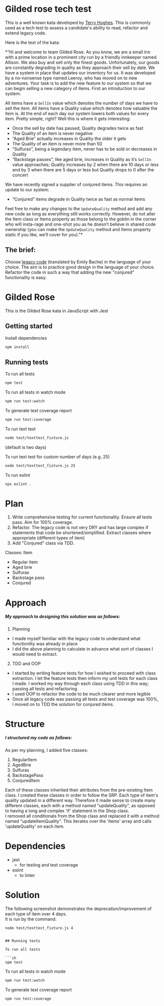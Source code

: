 # Gilded rose tech test

This is a well known kata developed by [Terry Hughes](http://iamnotmyself.com/2011/02/13/refactor-this-the-gilded-rose-kata/). This is commonly used as a tech test to assess a candidate's ability to read, refactor and extend legacy code.

Here is the text of the kata:

*"Hi and welcome to team Gilded Rose. As you know, we are a small inn with a prime location in a prominent city run by a friendly innkeeper named Allison. We also buy and sell only the finest goods. Unfortunately, our goods are constantly degrading in quality as they approach their sell by date. We have a system in place that updates our inventory for us. It was developed by a no-nonsense type named Leeroy, who has moved on to new adventures. Your task is to add the new feature to our system so that we can begin selling a new category of items. First an introduction to our system:

All items have a `SellIn` value which denotes the number of days we have to sell the item. All items have a Quality value which denotes how valuable the item is. At the end of each day our system lowers both values for every item. Pretty simple, right? Well this is where it gets interesting:

- Once the sell by date has passed, Quality degrades twice as fast
- The Quality of an item is never negative
- “Aged Brie” actually increases in Quality the older it gets
- The Quality of an item is never more than 50
- “Sulfuras”, being a legendary item, never has to be sold or decreases in Quality
- “Backstage passes”, like aged brie, increases in Quality as it’s `SellIn` value approaches; Quality increases by 2 when there are 10 days or less and by 3 when there are 5 days or less but Quality drops to 0 after the concert

We have recently signed a supplier of conjured items. This requires an update to our system:

* “Conjured” items degrade in Quality twice as fast as normal items

Feel free to make any changes to the `UpdateQuality` method and add any new code as long as everything still works correctly. However, do not alter the Item class or Items property as those belong to the goblin in the corner who will insta-rage and one-shot you as he doesn’t believe in shared code ownership (you can make the `UpdateQuality` method and Items property static if you like, we’ll cover for you)."*

## The brief:

Choose [legacy code](https://github.com/emilybache/GildedRose-Refactoring-Kata) (translated by Emily Bache) in the language of your choice. The aim is to practice good design in the language of your choice. Refactor the code in such a way that adding the new "conjured" functionality is easy.

# Gilded Rose

This is the Gilded Rose kata in JavaScript with Jest

## Getting started

Install dependencies

```sh
npm install
```

## Running tests

To run all tests

```sh
npm test
```

To run all tests in watch mode

```sh
npm run test:watch
```

To generate test coverage report

```sh
npm run test:coverage
```

To run text test

```sh
node test/texttest_fixture.js
```
(default is two days)  

To run text test for custom number of days (e.g. 25)

```sh
node test/texttest_fixture.js 25
```

To run eslint 

```sh
npx eslint .
```

# Plan 

1. Write comprehensive testing for current functionality. Ensure all tests pass. Aim for 100% coverage.
2. Refactor. The legacy code is not very DRY and has large complex if statements that code be shortened/simplified. Extract classes where appropriate (different types of item)
3. Add "Conjured" class via TDD. 

Classes:
Item  
- Regular item
- Aged brie
- Sulfuras
- Backstage pass
- Conjured

# Approach

##### My approach to designing this solution was as follows:  
1. Planning 
  - I made myself familiar with the legacy code to understand what functionlity was already in place
  - I did the above planning to calculate in advance what sort of classes I would need to extract.
2. TDD and OOP 
  - I started by writing feature tests for how I wished to proceed with class extraction. I let the feature tests then inform my unit tests for each class I made. I worked my way through each class using TDD in this way; passing all tests and refactoring.
  - I used OOP to refactor the code to be much clearer and more legible
  - Once all legacy code was passing all tests and test coverage was 100%, I moved on to TDD the solution for conjured items.

# Structure 
##### I structured my code as follows:
As per my planning, I added five classes:   
1. RegularItem
2. AgedBrie
3. Sulfuras
4. BackstagePass
5. ConjuredItem 

Each of these classes inherited their attributes from the pre-existing Item class. I created these classes in order to follow the SRP. Each type of item's quality updated in a different way. Therefore it made sense to create many different classes, each with a method named "updateQuality", as opposed to having a long and complex 'if' statement in the Shop class.  
I removed all conditionals from the Shop class and replaced it with a method named "updateItemQuality". This iterates over the 'items' array and calls 'updateQuality' on each item.

# Dependencies 
- jest 
  - for testing and test coverage  
- eslint 
  - to linter

# Solution 

The following screenshot demonstrates the deprecation/improvement of each type of item over 4 days.  
It is run by the command: 

```sh
node test/texttest_fixture.js 4
```
```

## Running tests

To run all tests

```sh
npm test
```

To run all tests in watch mode

```sh
npm run test:watch
```

To generate test coverage report

```sh
npm run test:coverage
```
